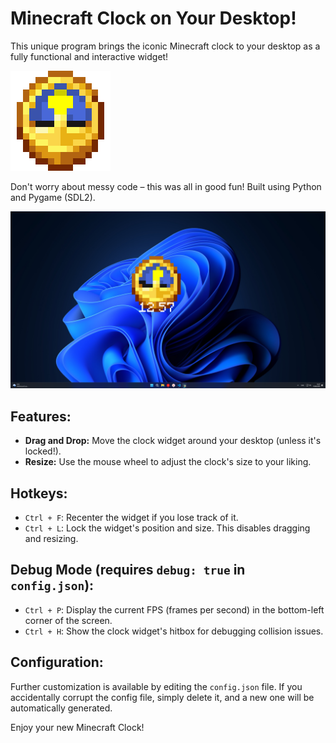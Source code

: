 # Minecraft Clock on Your Desktop!

This unique program brings the iconic Minecraft clock to your desktop as a fully functional and interactive widget!

![Minecraft Clock GIF](resources/raw.gif)

Don't worry about messy code – this was all in good fun! Built using Python and Pygame (SDL2).

![Minecraft Clock Screenshot](resources/preview.png)

## Features:

*   **Drag and Drop:** Move the clock widget around your desktop (unless it's locked!).
*   **Resize:** Use the mouse wheel to adjust the clock's size to your liking.

## Hotkeys:

*   `Ctrl + F`: Recenter the widget if you lose track of it.
*   `Ctrl + L`: Lock the widget's position and size. This disables dragging and resizing.

## Debug Mode (requires `debug: true` in `config.json`):

*   `Ctrl + P`: Display the current FPS (frames per second) in the bottom-left corner of the screen.
*   `Ctrl + H`: Show the clock widget's hitbox for debugging collision issues.

## Configuration:

Further customization is available by editing the `config.json` file. If you accidentally corrupt the config file, simply delete it, and a new one will be automatically generated.

Enjoy your new Minecraft Clock!